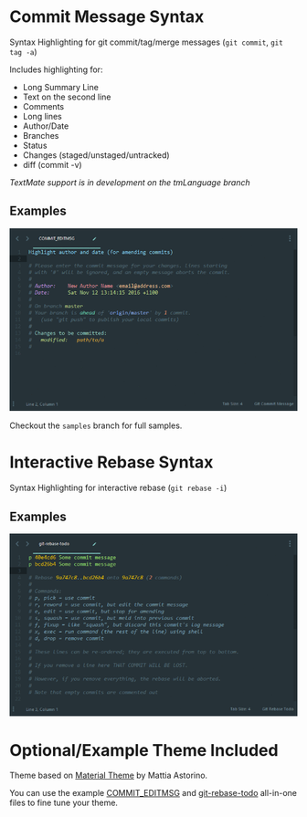 # Commit Message Syntax

Syntax Highlighting for git commit/tag/merge messages (`git commit`, `git tag -a`)

Includes highlighting for:
 - Long Summary Line
 - Text on the second line
 - Comments
 - Long lines
 - Author/Date
 - Branches
 - Status
 - Changes (staged/unstaged/untracked)
 - diff (commit -v)

*TextMate support is in development on the tmLanguage branch*

## Examples

![Examples](https://github.com/JoshuaWebb/GitCommitSyntax/blob/samples/screenshots/COMMIT_EDITMSG/examples.gif?raw=true)

Checkout the `samples` branch for full samples.

# Interactive Rebase Syntax

Syntax Highlighting for interactive rebase (`git rebase -i`)

## Examples

![Examples](https://github.com/JoshuaWebb/GitCommitSyntax/blob/samples/screenshots/git-rebase-todo/examples.gif?raw=true)

# Optional/Example Theme Included

Theme based on [Material Theme](https://github.com/equinusocio/material-theme) by Mattia Astorino.

You can use the example
[COMMIT_EDITMSG](https://github.com/JoshuaWebb/GitCommitSyntax/blob/samples/examples/all-in-one.COMMIT_EDITMSG?raw=true) and
[git-rebase-todo](https://github.com/JoshuaWebb/GitCommitSyntax/blob/samples/examples/all-in-one.git-rebase-todo?raw=true)
all-in-one files to fine tune your theme.
